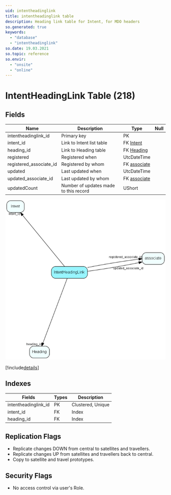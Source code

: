 ```yaml
---
uid: intentheadinglink
title: intentheadinglink table
description: Heading link table for Intent, for MDO headers
so.generated: true
keywords:
  - "database"
  - "intentheadinglink"
so.date: 19.03.2021
so.topic: reference
so.envir:
  - "onsite"
  - "online"
---
```


# IntentHeadingLink Table (218)

## Fields

| Name | Description | Type | Null |
|------|-------------|------|:----:|
|intentheadinglink\_id|Primary key|PK| |
|intent\_id|Link to Intent list table|FK [Intent](Intent.md)| |
|heading\_id|Link to Heading table|FK [Heading](Heading.md)| |
|registered|Registered when|UtcDateTime| |
|registered\_associate\_id|Registered by whom|FK [associate](associate.md)| |
|updated|Last updated when|UtcDateTime| |
|updated\_associate\_id|Last updated by whom|FK [associate](associate.md)| |
|updatedCount|Number of updates made to this record|UShort| |


![IntentHeadingLink table relationship diagram](media\IntentHeadingLink.png)

[!include[details](./includes/IntentHeadingLink.md)]

## Indexes

| Fields | Types | Description |
|--------|-------|-------------|
|intentheadinglink\_id |PK |Clustered, Unique |
|intent\_id |FK |Index |
|heading\_id |FK |Index |

## Replication Flags

* Replicate changes DOWN from central to satellites and travellers.
* Replicate changes UP from satellites and travellers back to central.
* Copy to satellite and travel prototypes.

## Security Flags

* No access control via user's Role.


